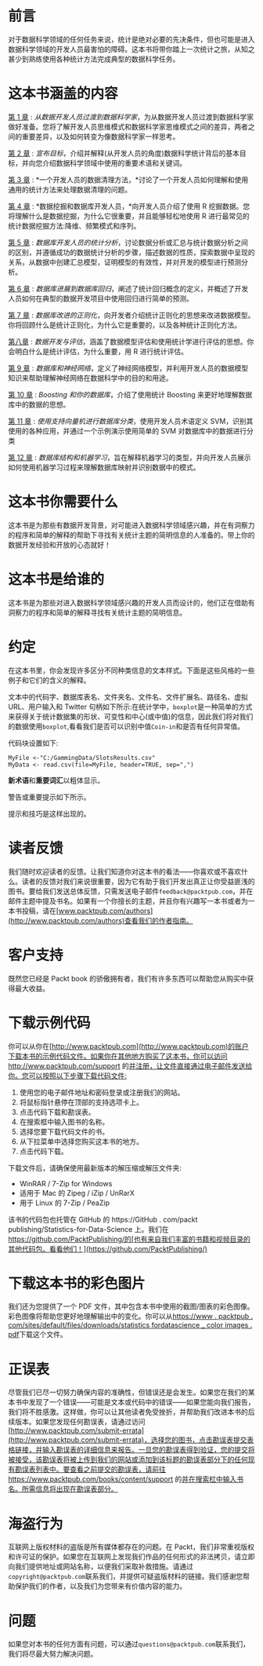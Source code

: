 <title>Preface</title> <link rel="stylesheet" href="css/style.css" type="text/css"> 

# 前言

对于数据科学领域的任何任务来说，统计是绝对必要的先决条件，但也可能是进入数据科学领域的开发人员最害怕的障碍。这本书将带你踏上一次统计之旅，从知之甚少到熟练使用各种统计方法完成典型的数据科学任务。

<title>What this book covers</title> <link rel="stylesheet" href="css/style.css" type="text/css"> 

# 这本书涵盖的内容

[第 1 章](e74075ca-5c7e-4cb4-b1d9-df4b23809f1e.xhtml) : *从数据开发人员过渡到数据科学家*，为从数据开发人员过渡到数据科学家做好准备。您将了解开发人员思维模式和数据科学家思维模式之间的差异，两者之间的重要差异，以及如何转变为像数据科学家一样思考。

[第 2 章](cbcc83d8-b630-4e3c-9ba6-91516cb98aec.xhtml) : *宣布目标*，介绍并解释(从开发人员的角度)数据科学统计背后的基本目标，并向您介绍数据科学领域中使用的重要术语和关键词。

[第 3 章](28038646-4f2b-4b20-81cb-dfb4b531654a.xhtml) : *一个开发人员的数据清理方法，*讨论了一个开发人员如何理解和使用通用的统计方法来处理数据清理的问题。

[第 4 章](a09a76f2-4d2d-4623-9eb4-be4925cf592d.xhtml) : *数据挖掘和数据库开发人员，*向开发人员介绍了使用 R 挖掘数据。您将理解什么是数据挖掘，为什么它很重要，并且能够轻松地使用 R 进行最常见的统计数据挖掘方法:降维、频繁模式和序列。

[第 5 章](1563c3c5-afb9-4fd8-b71d-85e9d55edaef.xhtml) : *数据库开发人员的统计分析*，讨论数据分析或汇总与统计数据分析之间的区别，并遵循成功的数据统计分析的步骤，描述数据的性质，探索数据中呈现的关系，从数据中创建汇总模型，证明模型的有效性，并对开发的模型进行预测分析。

[第 6 章](4d5c8a8d-1ccd-4656-a133-8e446ffe42e1.xhtml) : *数据库进展到数据库回归*，阐述了统计回归概念的定义，并概述了开发人员如何在典型的数据开发项目中使用回归进行简单的预测。

[第 7 章](da24875e-1b5e-42da-a0e8-c697ae5b940d.xhtml) : *数据库改进的正则化*，向开发者介绍统计正则化的思想来改进数据模型。你将回顾什么是统计正则化，为什么它是重要的，以及各种统计正则化方法。

[第八章](86f2e2b5-8cd2-4240-aa06-2c6deadb686a.xhtml) : *数据开发与评估*，涵盖了数据模型评估和使用统计学进行评估的思想。你会明白什么是统计评估，为什么重要，用 R 进行统计评估。

[第 9 章](258bbfb1-9e58-4974-adbb-0d21e183ae7b.xhtml) : *数据库和神经网络*，定义了神经网络模型，并利用开发人员的数据模型知识来帮助理解神经网络在数据科学中的目的和用途。

[第 10 章](ad7a7c4a-f51e-4566-b777-2eadfa56eec3.xhtml) : *Boosting 和你的数据库*，介绍了使用统计 Boosting 来更好地理解数据库中的数据的思想。

[第 11 章](cd450dcf-a5cc-4e3a-a526-e94330e458ad.xhtml) : *使用支持向量机进行数据库分类*，使用开发人员术语定义 SVM，识别其使用的各种应用，并通过一个示例演示使用简单的 SVM 对数据库中的数据进行分类

[第 12 章](7cd940e3-1c10-4277-a079-e7b94a99b29a.xhtml) : *数据库结构和机器学习*，旨在解释机器学习的类型，并向开发人员展示如何使用机器学习过程来理解数据库映射并识别数据中的模式。

<title>What you need for this book</title> <link rel="stylesheet" href="css/style.css" type="text/css"> 

# 这本书你需要什么

这本书是为那些有数据开发背景，对可能进入数据科学领域感兴趣，并在有洞察力的程序和简单的解释的帮助下寻找有关统计主题的简明信息的人准备的。带上你的数据开发经验和开放的心态就好！

<title>Who this book is for</title> <link rel="stylesheet" href="css/style.css" type="text/css"> 

# 这本书是给谁的

这本书是为那些对进入数据科学领域感兴趣的开发人员而设计的，他们正在借助有洞察力的程序和简单的解释寻找有关统计主题的简明信息。

<title>Conventions</title> <link rel="stylesheet" href="css/style.css" type="text/css"> 

# 约定

在这本书里，你会发现许多区分不同种类信息的文本样式。下面是这些风格的一些例子和它们的含义的解释。

文本中的代码字、数据库表名、文件夹名、文件名、文件扩展名、路径名、虚拟 URL、用户输入和 Twitter 句柄如下所示:在统计学中，`boxplot`是一种简单的方式来获得关于统计数据集的形状、可变性和中心(或中值)的信息，因此我们将对我们的数据使用`boxplot`,看看我们是否可以识别中值`Coin-in`和是否有任何异常值。

代码块设置如下:

```
MyFile <-"C:/GammingData/SlotsResults.csv" 
MyData <- read.csv(file=MyFile, header=TRUE, sep=",") 
```

**新术语**和**重要词汇**以粗体显示。

警告或重要提示如下所示。

提示和技巧是这样出现的。

<title>Reader feedback</title> <link rel="stylesheet" href="css/style.css" type="text/css"> 

# 读者反馈

我们随时欢迎读者的反馈。让我们知道你对这本书的看法——你喜欢或不喜欢什么。读者的反馈对我们来说很重要，因为它有助于我们开发出真正让你受益匪浅的图书。要给我们发送总体反馈，只需发送电子邮件`feedback@packtpub.com`，并在邮件主题中提及书名。如果有一个你擅长的主题，并且你有兴趣写一本书或者为一本书投稿，请在[www.packtpub.com/authors](http://www.packtpub.com/authors)查看我们的作者指南。

<title>Customer support</title> <link rel="stylesheet" href="css/style.css" type="text/css"> 

# 客户支持

既然您已经是 Packt book 的骄傲拥有者，我们有许多东西可以帮助您从购买中获得最大收益。

<title>Downloading the example code</title> <link rel="stylesheet" href="css/style.css" type="text/css"> 

# 下载示例代码

你可以从你在[http://www.packtpub.com](http://www.packtpub.com)的账户下载本书的示例代码文件。如果你在其他地方购买了这本书，你可以访问 http://www.packtpub.com/support 的[并注册，让文件直接通过电子邮件发送给你。您可以按照以下步骤下载代码文件:](http://www.packtpub.com/support)

1.  使用您的电子邮件地址和密码登录或注册我们的网站。
2.  将鼠标指针悬停在顶部的支持选项卡上。
3.  点击代码下载和勘误表。
4.  在搜索框中输入图书的名称。
5.  选择您要下载代码文件的书。
6.  从下拉菜单中选择您购买这本书的地方。
7.  点击代码下载。

下载文件后，请确保使用最新版本的解压缩或解压文件夹:

*   WinRAR / 7-Zip for Windows
*   适用于 Mac 的 Zipeg / iZip / UnRarX
*   用于 Linux 的 7-Zip / PeaZip

该书的代码包也托管在 GitHub 的 https://GitHub . com/packt publishing/Statistics-for-Data-Science 上。我们在 https://github.com/PacktPublishing/的[也有来自我们丰富的书籍和视频目录的其他代码包。看看他们！](https://github.com/PacktPublishing/)

<title>Downloading the color images of this book</title> <link rel="stylesheet" href="css/style.css" type="text/css"> 

# 下载这本书的彩色图片

我们还为您提供了一个 PDF 文件，其中包含本书中使用的截图/图表的彩色图像。彩色图像将帮助您更好地理解输出中的变化。你可以从[https://www . packtpub . com/sites/default/files/downloads/statistics fordatascience _ color images . pdf](https://www.packtpub.com/sites/default/files/downloads/StatisticsforDataScience_ColorImages.pdf)下载这个文件。

<title>Errata</title> <link rel="stylesheet" href="css/style.css" type="text/css"> 

# 正误表

尽管我们已尽一切努力确保内容的准确性，但错误还是会发生。如果您在我们的某本书中发现了一个错误——可能是文本或代码中的错误——如果您能向我们报告，我们将不胜感激。这样做，你可以让其他读者免受挫折，并帮助我们改进本书的后续版本。如果您发现任何勘误表，请通过访问[http://www.packtpub.com/submit-errata](http://www.packtpub.com/submit-errata)，选择您的图书，点击勘误表提交表格链接，并输入勘误表的详细信息来报告。一旦您的勘误表得到验证，您的提交将被接受，该勘误表将被上传到我们的网站或添加到该标题的勘误表部分下的任何现有勘误表列表中。要查看之前提交的勘误表，请前往 https://www.packtpub.com/books/content/support 的[并在搜索栏中输入书名。所需信息将出现在勘误表部分。](https://www.packtpub.com/books/content/support)

<title>Piracy</title> <link rel="stylesheet" href="css/style.css" type="text/css"> 

# 海盗行为

互联网上版权材料的盗版是所有媒体都存在的问题。在 Packt，我们非常重视版权和许可证的保护。如果您在互联网上发现我们作品的任何形式的非法拷贝，请立即向我们提供地址或网站名称，以便我们采取补救措施。请通过`copyright@packtpub.com`联系我们，并提供可疑盗版材料的链接。我们感谢您帮助保护我们的作者，以及我们为您带来有价值内容的能力。

<title>Questions</title> <link rel="stylesheet" href="css/style.css" type="text/css"> 

# 问题

如果您对本书的任何方面有问题，可以通过`questions@packtpub.com`联系我们，我们将尽最大努力解决问题。